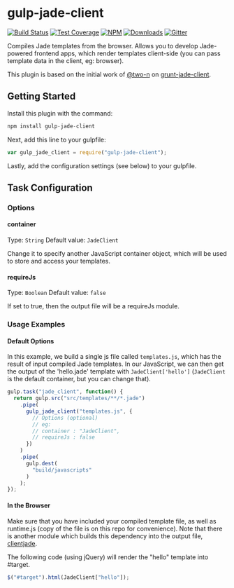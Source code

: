 # gulp-jade-client

[![Build Status](https://img.shields.io/travis/valeriansaliou/gulp-jade-client/master.svg)](https://travis-ci.org/valeriansaliou/gulp-jade-client) [![Test Coverage](https://img.shields.io/coveralls/valeriansaliou/gulp-jade-client/master.svg)](https://coveralls.io/github/valeriansaliou/gulp-jade-client?branch=master) [![NPM](https://img.shields.io/npm/v/gulp-jade-client.svg)](https://www.npmjs.com/package/gulp-jade-client) [![Downloads](https://img.shields.io/npm/dt/gulp-jade-client.svg)](https://www.npmjs.com/package/gulp-jade-client) [![Gitter](https://img.shields.io/gitter/room/valeriansaliou/gulp-jade-client.svg)](https://gitter.im/valeriansaliou/gulp-jade-client)

Compiles Jade templates from the browser. Allows you to develop Jade-powered frontend apps, which render templates client-side (you can pass template data in the client, eg: browser).

This plugin is based on the initial work of [@two-n](https://github.com/two-n) on [grunt-jade-client](https://github.com/two-n/grunt-jade-client).

## Getting Started

Install this plugin with the command:

```javascript
npm install gulp-jade-client
```

Next, add this line to your gulpfile:

```javascript
var gulp_jade_client = require("gulp-jade-client");
```

Lastly, add the configuration settings (see below) to your gulpfile.

## Task Configuration

### Options

#### container

Type: `String`
Default value: `JadeClient`

Change it to specify another JavaScript container object, which will be used to store and access your templates.

#### requireJs

Type: `Boolean`
Default value: `false`

If set to true, then the output file will be a requireJs module.

### Usage Examples

#### Default Options

In this example, we build a single js file called `templates.js`, which has the result of input compiled Jade templates. In our JavaScript, we can then get the output of the 'hello.jade' template with `JadeClient['hello']` (`JadeClient` is the default container, but you can change that).

```javascript
gulp.task("jade_client", function() {
  return gulp.src("src/templates/**/*.jade")
    .pipe(
      gulp_jade_client("templates.js", {
        // Options (optional)
        // eg:
        // container : "JadeClient",
        // requireJs : false
      })
    )
    .pipe(
      gulp.dest(
        "build/javascripts"
      )
    );
});
```

#### In the Browser

Make sure that you have included your compiled template file, as well as runtime.js (copy of the file is on this repo for convenience).  Note that there is another module which builds this dependency into the output file, [clientjade](https://github.com/jgallen23/clientjade).

The following code (using jQuery) will render the "hello" template into #target.
````js
$("#target").html(JadeClient["hello"]);
````

